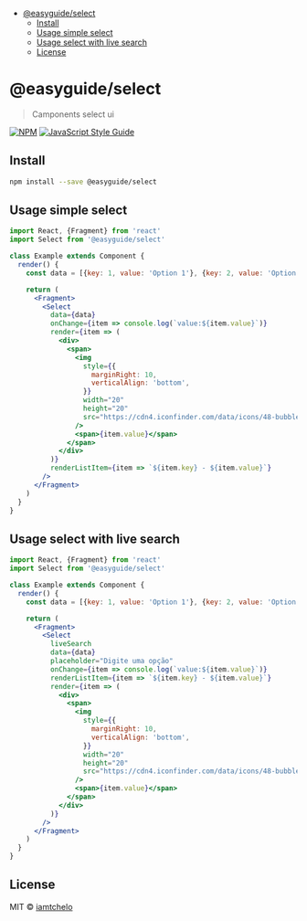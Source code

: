<!-- START doctoc generated TOC please keep comment here to allow auto update -->
<!-- DON'T EDIT THIS SECTION, INSTEAD RE-RUN doctoc TO UPDATE -->

- [@easyguide/select](#easyguideselect)
  - [Install](#install)
  - [Usage simple select](#usage-simple-select)
  - [Usage select with live search](#usage-select-with-live-search)
  - [License](#license)

<!-- END doctoc generated TOC please keep comment here to allow auto update -->

# @easyguide/select

> Camponents select ui

[![NPM](https://img.shields.io/npm/v/@easyguide/select.svg)](https://www.npmjs.com/package/@easyguide/select) [![JavaScript Style Guide](https://img.shields.io/badge/code_style-standard-brightgreen.svg)](https://standardjs.com)

## Install

```bash
npm install --save @easyguide/select
```

## Usage simple select

```jsx
import React, {Fragment} from 'react'
import Select from '@easyguide/select'

class Example extends Component {
  render() {
    const data = [{key: 1, value: 'Option 1'}, {key: 2, value: 'Option 2'}]

    return (
      <Fragment>
        <Select
          data={data}
          onChange={item => console.log(`value:${item.value}`)}
          render={item => (
            <div>
              <span>
                <img
                  style={{
                    marginRight: 10,
                    verticalAlign: 'bottom',
                  }}
                  width="20"
                  height="20"
                  src="https://cdn4.iconfinder.com/data/icons/48-bubbles/48/04.Bank-512.png"
                />
                <span>{item.value}</span>
              </span>
            </div>
          )}
          renderListItem={item => `${item.key} - ${item.value}`}
        />
      </Fragment>
    )
  }
}
```

## Usage select with live search

```jsx
import React, {Fragment} from 'react'
import Select from '@easyguide/select'

class Example extends Component {
  render() {
    const data = [{key: 1, value: 'Option 1'}, {key: 2, value: 'Option 2'}]

    return (
      <Fragment>
        <Select
          liveSearch
          data={data}
          placeholder="Digite uma opção"
          onChange={item => console.log(`value:${item.value}`)}
          renderListItem={item => `${item.key} - ${item.value}`}
          render={item => (
            <div>
              <span>
                <img
                  style={{
                    marginRight: 10,
                    verticalAlign: 'bottom',
                  }}
                  width="20"
                  height="20"
                  src="https://cdn4.iconfinder.com/data/icons/48-bubbles/48/04.Bank-512.png"
                />
                <span>{item.value}</span>
              </span>
            </div>
          )}
        />
      </Fragment>
    )
  }
}
```

## License

MIT © [iamtchelo](https://github.com/iamtchelo)
